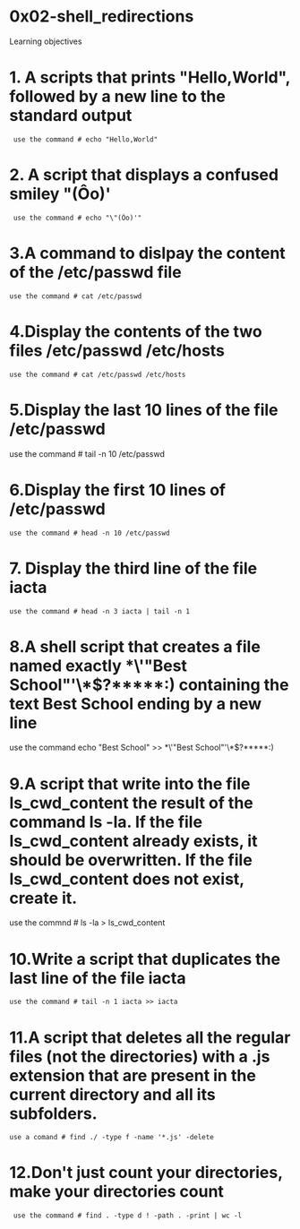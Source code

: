 # 0x02-shell_redirections
Learning objectives
# 1. A scripts that prints "Hello,World", followed by a new line to the standard output
     use the command # echo "Hello,World"
# 2. A script that displays a confused smiley "(Ôo)'
     use the command # echo "\"(Ôo)'"
# 3.A command to dislpay the content of the /etc/passwd file
    use the command # cat /etc/passwd
# 4.Display the contents of the two files /etc/passwd /etc/hosts
    use the command # cat /etc/passwd /etc/hosts
# 5.Display the last 10 lines of the file /etc/passwd
   use the command # tail -n 10 /etc/passwd
# 6.Display the first 10 lines of /etc/passwd
    use the command # head -n 10 /etc/passwd
# 7. Display the third line of the file iacta
    use the command # head -n 3 iacta | tail -n 1
# 8.A shell script that creates a file named exactly \*\\'"Best School"\'\\*$\?\*\*\*\*\*:) containing the text Best School ending by a new line
   use the command echo "Best School" >> \*\\'"Best School"\'\\*$\?\*\*\*\*\*:) 
# 9.A script that write into the file ls_cwd_content the result of the command ls -la. If the file ls_cwd_content already exists, it should be overwritten. If the file ls_cwd_content does not exist, create it.
   use the commnd # ls -la > ls_cwd_content
# 10.Write a script that duplicates the last line of the file iacta
    use the command # tail -n 1 iacta >> iacta
# 11.A script that deletes all the regular files (not the directories) with a .js extension that are present in the current directory and all its subfolders.
    use a comand # find ./ -type f -name '*.js' -delete
# 12.Don't just count your directories, make your directories count
     use the command # find . -type d ! -path . -print | wc -l
